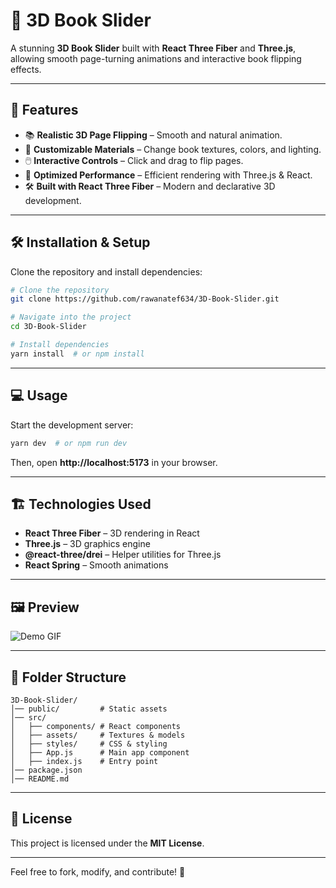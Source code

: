 # 📖 3D Book Slider

A stunning **3D Book Slider** built with **React Three Fiber** and **Three.js**, allowing smooth page-turning animations and interactive book flipping effects.

---

## 🚀 Features

- 📚 **Realistic 3D Page Flipping** – Smooth and natural animation.
- 🎨 **Customizable Materials** – Change book textures, colors, and lighting.
- 🖱️ **Interactive Controls** – Click and drag to flip pages.
- 🌟 **Optimized Performance** – Efficient rendering with Three.js & React.
- 🛠️ **Built with React Three Fiber** – Modern and declarative 3D development.

---

## 🛠️ Installation & Setup

Clone the repository and install dependencies:

```sh
# Clone the repository
git clone https://github.com/rawanatef634/3D-Book-Slider.git

# Navigate into the project
cd 3D-Book-Slider

# Install dependencies
yarn install  # or npm install
```

---

## 💻 Usage

Start the development server:

```sh
yarn dev  # or npm run dev
```

Then, open **http://localhost:5173** in your browser.

---

## 🏗️ Technologies Used

- **React Three Fiber** – 3D rendering in React
- **Three.js** – 3D graphics engine
- **@react-three/drei** – Helper utilities for Three.js
- **React Spring** – Smooth animations

---

## 🖼️ Preview

![Demo GIF](https://your-demo-gif-url.com)

---

## 📄 Folder Structure

```
3D-Book-Slider/
│── public/         # Static assets
│── src/
│   ├── components/ # React components
│   ├── assets/     # Textures & models
│   ├── styles/     # CSS & styling
│   ├── App.js      # Main app component
│   ├── index.js    # Entry point
│── package.json
│── README.md
```

---

## 📜 License

This project is licensed under the **MIT License**.

---

Feel free to fork, modify, and contribute! 🚀
